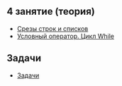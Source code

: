 ## 4 занятие (теория)
* [Срезы строк и списков](https://github.com/rogovich/2020_CPK_Python_for_Data_Analysis-4/blob/master/03_If_Else_While/2020_CPK_3_1_Slices.ipynb)
* [Условный оператор. Цикл While](https://github.com/rogovich/2020_CPK_Python_for_Data_Analysis-4/blob/main/03_If_Else_While/2020_CPK_3_2_If_Else_While.ipynb)

## Задачи
* [Задачи](https://github.com/rogovich/2020_CPK_Python_for_Data_Analysis-4/blob/master/03_If_Else_While/2020_CPK_3_0_Problems.ipynb)
